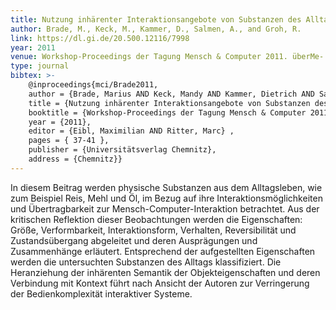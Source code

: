 ```yaml
---
title: Nutzung inhärenter Interaktionsangebote von Substanzen des Alltags
author: Brade, M., Keck, M., Kammer, D., Salmen, A., and Groh, R. 
link: https://dl.gi.de/20.500.12116/7998
year: 2011
venue: Workshop-Proceedings der Tagung Mensch & Computer 2011. überMe- DIen|ÜbeRmorgen
type: journal
bibtex: >-
    @inproceedings{mci/Brade2011,
    author = {Brade, Marius AND Keck, Mandy AND Kammer, Dietrich AND Salmen, Angelika AND Groh, Rainer},
    title = {Nutzung inhärenter Interaktionsangebote von Substanzen des Alltags},
    booktitle = {Workshop-Proceedings der Tagung Mensch & Computer 2011. überMEDIEN|ÜBERmorgen},
    year = {2011},
    editor = {Eibl, Maximilian AND Ritter, Marc} ,
    pages = { 37-41 },
    publisher = {Universitätsverlag Chemnitz},
    address = {Chemnitz}}
---
```

In diesem Beitrag werden physische Substanzen aus dem Alltagsleben, wie zum Beispiel Reis, Mehl und Öl, im Bezug auf ihre Interaktionsmöglichkeiten und Übertragbarkeit zur Mensch-Computer-Interaktion betrachtet. Aus der kritischen Reflektion dieser Beobachtungen werden die Eigenschaften: Größe, Verformbarkeit, Interaktionsform, Verhalten, Reversibilität und Zustandsübergang abgeleitet und deren Ausprägungen und Zusammenhänge erläutert. Entsprechend der aufgestellten Eigenschaften werden die untersuchten Substanzen des Alltags klassifiziert. Die Heranziehung der inhärenten Semantik der Objekteigenschaften und deren Verbindung mit Kontext führt nach Ansicht der Autoren zur Verringerung der Bedienkomplexität interaktiver Systeme.